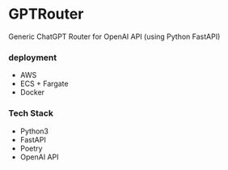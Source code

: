 # GPTRouter

Generic ChatGPT Router for OpenAI API (using Python FastAPI)

### deployment

- AWS
- ECS + Fargate
- Docker

### Tech Stack

- Python3
- FastAPI
- Poetry
- OpenAI API
